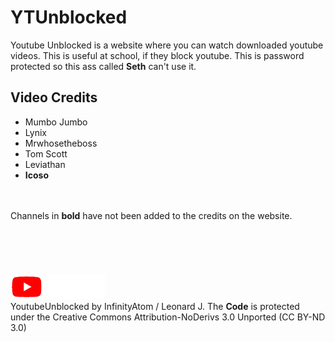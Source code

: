# YTUnblocked
Youtube Unblocked is a website where you can watch downloaded youtube videos. This is useful at school, if they block youtube. This is password protected so this ass called <b>Seth</b> can't use it.

## Video Credits
- Mumbo Jumbo
- Lynix
- Mrwhosetheboss
- Tom Scott
- Leviathan
- <b>Icoso</b>
<br>
<br>
Channels in <b>bold</b> have not been added to the credits on the website.
<br>
<br>
<br>
<br>
<br>
<br>
<img src="assets/ytimg.png" height="40"><br>
YoutubeUnblocked by InfinityAtom / Leonard J. The <b>Code</b> is protected under the Creative Commons Attribution-NoDerivs 3.0 Unported (CC BY-ND 3.0)

